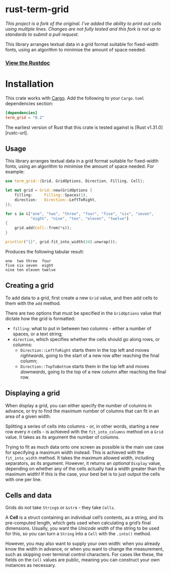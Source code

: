 # rust-term-grid 

*This project is a fork of the original. I've added the ability to print out cells using multiple lines. Changes are not fully tested and this fork is not up to standards to submit a pull request.*

This library arranges textual data in a grid format suitable for fixed-width fonts, using an algorithm to minimise the amount of space needed.

### [View the Rustdoc](https://docs.rs/term_grid)


# Installation

This crate works with [Cargo](https://crates.io). Add the following to your `Cargo.toml` dependencies section:

```toml
[dependencies]
term_grid = "0.2"
```

The earliest version of Rust that this crate is tested against is [Rust v1.31.0][rustc-url].


## Usage

This library arranges textual data in a grid format suitable for fixed-width fonts, using an algorithm to minimise the amount of space needed.
For example:

```rust
use term_grid::{Grid, GridOptions, Direction, Filling, Cell};

let mut grid = Grid::new(GridOptions {
    filling:     Filling::Spaces(1),
    direction:   Direction::LeftToRight,
});

for s in &["one", "two", "three", "four", "five", "six", "seven",
           "eight", "nine", "ten", "eleven", "twelve"]
{
    grid.add(Cell::from(*s));
}

println!("{}", grid.fit_into_width(24).unwrap());
```

Produces the following tabular result:

```
one  two three  four
five six seven  eight
nine ten eleven twelve
```


## Creating a grid

To add data to a grid, first create a new `Grid` value, and then add cells to them with the `add` method.

There are two options that must be specified in the `GridOptions` value that dictate how the grid is formatted:

- `filling`: what to put in between two columns - either a number of spaces, or a text string;
- `direction`, which specifies whether the cells should go along rows, or columns:
    - `Direction::LeftToRight` starts them in the top left and moves *rightwards*, going to the start of a new row after reaching the final column;
    - `Direction::TopToBottom` starts them in the top left and moves *downwards*, going to the top of a new column after reaching the final row.


## Displaying a grid

When display a grid, you can either specify the number of columns in advance, or try to find the maximum number of columns that can fit in an area of a given width.

Splitting a series of cells into columns - or, in other words, starting a new row every *n* cells - is achieved with the `fit_into_columns` method on a `Grid` value.
It takes as its argument the number of columns.

Trying to fit as much data onto one screen as possible is the main use case for specifying a maximum width instead.
This is achieved with the `fit_into_width` method.
It takes the maximum allowed width, including separators, as its argument.
However, it returns an *optional* `Display` value, depending on whether any of the cells actually had a width greater than the maximum width!
If this is the case, your best bet is to just output the cells with one per line.


## Cells and data

Grids do not take `String`s or `&str`s - they take `Cells`.

A **Cell** is a struct containing an individual cell’s contents, as a string, and its pre-computed length, which gets used when calculating a grid’s final dimensions.
Usually, you want the *Unicode width* of the string to be used for this, so you can turn a `String` into a `Cell` with the `.into()` method.

However, you may also want to supply your own width: when you already know the width in advance, or when you want to change the measurement, such as skipping over terminal control characters.
For cases like these, the fields on the `Cell` values are public, meaning you can construct your own instances as necessary.
